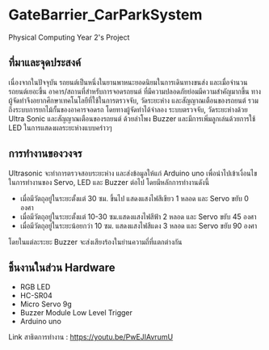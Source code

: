# GateBarrier_CarParkSystem
Physical Computing Year 2's Project

## ที่มาและจุดประสงค์

   เนื่องจากในปัจจุบัน รถยนต์เป็นหนึ่งในยานพาหนะยอดนิยมในการเดินทางขนส่ง และเมื่อจำนวนรถยนต์เยอะขึ้น อาคาร/สถานที่สำหรับการจอดรถยนต์
ที่มีความปลอดภัยย่อมมีความสำคัญมากขึ้น ทางผู้จัดทำจึงอยากศึกษาเทคโนโลยีที่ใช้ในการตรวจจับ, วัดระยะห่าง และสัญญาณเตือนของรถยนต์
รวมถึงระบบการยกไม้กั้นของอาคารจอดรถ โดยทางผู้จัดทำได้จำลอง ระบบตรวจจับ, วัดระยะห่างด้วย Ultra Sonic และสัญญาณเตือนของรถยนต์
ด้วยลำโพง Buzzer และมีการเพิ่มลูกเล่นด้วยการใช้ LED ในการแสดงผลระยะห่างแบบคร่าวๆ


## การทำงานของวงจร

   Ultrasonic จะทำการตรวจสอบระยะห่าง และส่งข้อมูลให้แก่ Arduino uno เพื่อนำไปเข้าเงื่อนไขในการทำงานของ Servo, LED และ Buzzer ต่อไป
โดยมีหลักการทำงานดังนี้

- เมื่อมีวัตถุอยู่ในระยะตั้งแต่ 30 ซม. ขึ้นไป แสดงแสงไฟสีเขียว 1 หลอด และ Servo ขยับ 0 องศา
- เมื่อมีวัตถุอยู่ในระยะตั้งแต่ 10-30 ซม.แสดงแสงไฟสีฟ้า 2 หลอด และ Servo ขยับ 45 องศา
- เมื่อมีวัตถุอยู่ในระยะน้อยกว่า 10 ซม. แสดงแสงไฟสีแดง 3 หลอด และ Servo ขยับ 90 องศา
	
โดยในแต่ละระยะ Buzzer จะส่งเสียงร้องในย่านความถี่ที่แตกต่างกัน


## ชิ้นงานในส่วน Hardware
	
- RGB LED
- HC-SR04
- Micro Servo 9g
- Buzzer Module Low Level Trigger
- Arduino uno

Link สาธิตการทำงาน : https://youtu.be/PwEJIAvrumU
